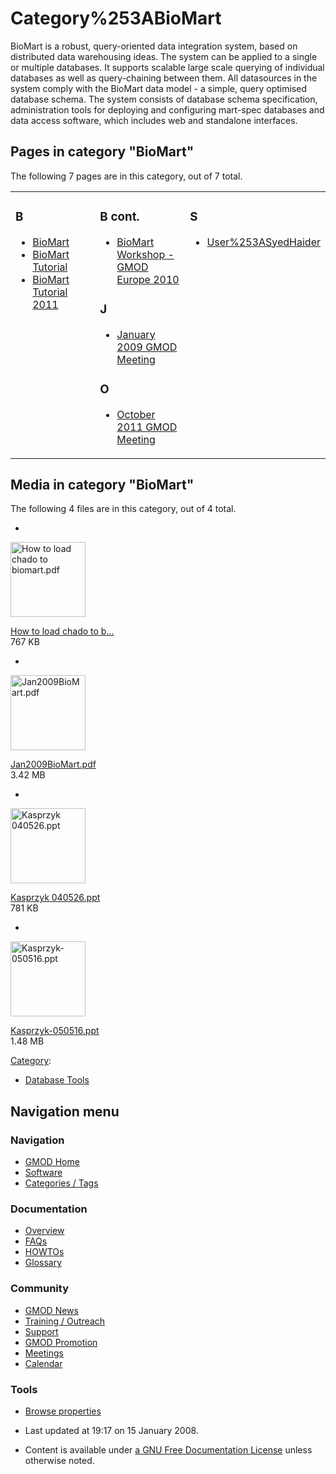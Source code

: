



<span id="top"></span>




# <span dir="auto">Category%253ABioMart</span>









BioMart is a robust, query-oriented data integration system, based on
distributed data warehousing ideas. The system can be applied to a
single or multiple databases. It supports scalable large scale querying
of individual databases as well as query-chaining between them. All
datasources in the system comply with the BioMart data model - a simple,
query optimised database schema. The system consists of database schema
specification, administration tools for deploying and configuring
mart-spec databases and data access software, which includes web and
standalone interfaces.


## Pages in category "BioMart"

The following 7 pages are in this category, out of 7 total.



<table style="width: 100%;">
<colgroup>
<col style="width: 33%" />
<col style="width: 33%" />
<col style="width: 33%" />
</colgroup>
<tbody>
<tr class="odd" style="vertical-align: top;">
<td style="width: 33.3%"><h3 id="b">B</h3>
<ul>
<li><a href="BioMart" title="BioMart">BioMart</a></li>
<li><a href="BioMart_Tutorial" title="BioMart Tutorial">BioMart
Tutorial</a></li>
<li><span class="redirect-in-category"><a href="BioMart_Tutorial_2011"
class="mw-redirect" title="BioMart Tutorial 2011">BioMart Tutorial
2011</a></span></li>
</ul></td>
<td style="width: 33.3%"><h3 id="b-cont.">B cont.</h3>
<ul>
<li><a href="BioMart_Workshop_-_GMOD_Europe_2010"
title="BioMart Workshop - GMOD Europe 2010">BioMart Workshop - GMOD
Europe 2010</a></li>
</ul>
<h3 id="j">J</h3>
<ul>
<li><a href="January_2009_GMOD_Meeting"
title="January 2009 GMOD Meeting">January 2009 GMOD Meeting</a></li>
</ul>
<h3 id="o">O</h3>
<ul>
<li><a href="October_2011_GMOD_Meeting"
title="October 2011 GMOD Meeting">October 2011 GMOD Meeting</a></li>
</ul></td>
<td style="width: 33.3%"><h3 id="s">S</h3>
<ul>
<li><a href="User%253ASyedHaider"
title="User%253ASyedHaider">User%253ASyedHaider</a></li>
</ul></td>
</tr>
</tbody>
</table>




## Media in category "BioMart"

The following 4 files are in this category, out of 4 total.

- 

  

  

  <img
  src="../mediawiki/skins/common/images/icons/fileicon-pdf.png"
  width="120" height="120" alt="How to load chado to biomart.pdf" />

  

  

  

  [How to load chado to
  b...](https://raw.githubusercontent.com/GMOD/gmod.github.io/main/mediawiki/images/8/8d/How_to_load_chado_to_biomart.pdf "File:How to load chado to biomart.pdf")  
  767 KB  

  

  

- 

  

  

  <img
  src="../mediawiki/skins/common/images/icons/fileicon-pdf.png"
  width="120" height="120" alt="Jan2009BioMart.pdf" />

  

  

  

  [Jan2009BioMart.pdf](https://raw.githubusercontent.com/GMOD/gmod.github.io/main/mediawiki/images/5/5c/Jan2009BioMart.pdf "File:Jan2009BioMart.pdf")  
  3.42 MB  

  

  

- 

  

  

  <img
  src="../mediawiki/skins/common/images/icons/fileicon.png" width="120"
  height="120" alt="Kasprzyk 040526.ppt" />

  

  

  

  [Kasprzyk
  040526.ppt](https://raw.githubusercontent.com/GMOD/gmod.github.io/main/mediawiki/images/0/0b/Kasprzyk_040526.ppt "File:Kasprzyk 040526.ppt")  
  781 KB  

  

  

- 

  

  

  <img
  src="../mediawiki/skins/common/images/icons/fileicon.png" width="120"
  height="120" alt="Kasprzyk-050516.ppt" />

  

  

  

  [Kasprzyk-050516.ppt](https://raw.githubusercontent.com/GMOD/gmod.github.io/main/mediawiki/images/3/3c/Kasprzyk-050516.ppt "File:Kasprzyk-050516.ppt")  
  1.48 MB  

  

  





[Category](Special%253ACategories "Special%253ACategories"):

- [Database Tools](Category%253ADatabase_Tools "Category%253ADatabase Tools")






## Navigation menu









### Navigation



- <span id="n-GMOD-Home">[GMOD Home](Main_Page)</span>
- <span id="n-Software">[Software](GMOD_Components)</span>
- <span id="n-Categories-.2F-Tags">[Categories /
  Tags](Categories)</span>




### Documentation



- <span id="n-Overview">[Overview](Overview)</span>
- <span id="n-FAQs">[FAQs](Category%253AFAQ)</span>
- <span id="n-HOWTOs">[HOWTOs](Category%253AHOWTO)</span>
- <span id="n-Glossary">[Glossary](Glossary)</span>




### Community



- <span id="n-GMOD-News">[GMOD News](GMOD_News)</span>
- <span id="n-Training-.2F-Outreach">[Training /
  Outreach](Training_and_Outreach)</span>
- <span id="n-Support">[Support](Support)</span>
- <span id="n-GMOD-Promotion">[GMOD Promotion](GMOD_Promotion)</span>
- <span id="n-Meetings">[Meetings](Meetings)</span>
- <span id="n-Calendar">[Calendar](Calendar)</span>




### Tools

- <span id="t-smwbrowselink"><a href="Special%253ABrowse/Category%253ABioMart" rel="smw-browse">Browse
  properties</a></span>



- <span id="footer-info-lastmod">Last updated at 19:17 on 15 January
  2008.</span>
<!-- - <span id="footer-info-viewcount">14,102 page views.</span> -->
- <span id="footer-info-copyright">Content is available under
  <a href="http://www.gnu.org/licenses/fdl-1.3.html" class="external"
  rel="nofollow">a GNU Free Documentation License</a> unless otherwise
  noted.</span>

<!-- -->



<!-- -->




